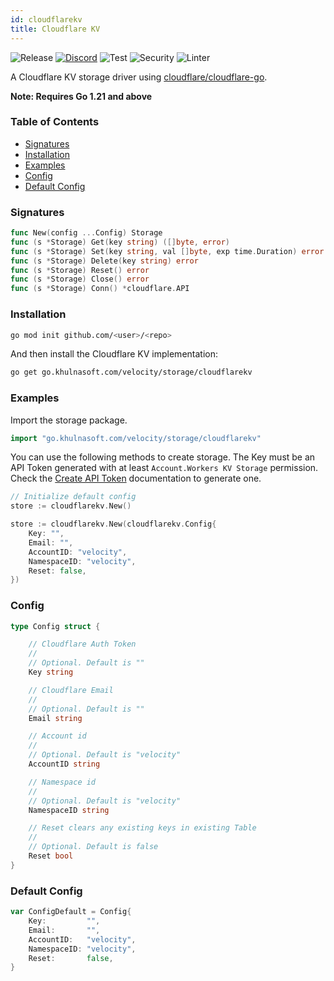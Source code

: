 ```yaml
---
id: cloudflarekv
title: Cloudflare KV
---
```


![Release](https://img.shields.io/github/v/tag/khulnasoft/storage?filter=cloudflarekv*)
[![Discord](https://img.shields.io/discord/704680098577514527?style=flat&label=%F0%9F%92%AC%20discord&color=00ACD7)](https://khulnasoft.com/discord)
![Test](https://img.shields.io/github/actions/workflow/status/khulnasoft/storage/test-cloudflarekv.yml?label=Tests)
![Security](https://img.shields.io/github/actions/workflow/status/khulnasoft/storage/gosec.yml?label=Security)
![Linter](https://img.shields.io/github/actions/workflow/status/khulnasoft/storage/linter.yml?label=Linter)

A Cloudflare KV storage driver using [cloudflare/cloudflare-go](https://github.com/cloudflare/cloudflare-go).

**Note: Requires Go 1.21 and above**

### Table of Contents

- [Signatures](#signatures)
- [Installation](#installation)
- [Examples](#examples)
- [Config](#config)
- [Default Config](#default-config)

### Signatures

```go
func New(config ...Config) Storage
func (s *Storage) Get(key string) ([]byte, error)
func (s *Storage) Set(key string, val []byte, exp time.Duration) error
func (s *Storage) Delete(key string) error
func (s *Storage) Reset() error
func (s *Storage) Close() error
func (s *Storage) Conn() *cloudflare.API
```

### Installation

```bash
go mod init github.com/<user>/<repo>
```

And then install the Cloudflare KV implementation:

```bash
go get go.khulnasoft.com/velocity/storage/cloudflarekv
```

### Examples

Import the storage package.

```go
import "go.khulnasoft.com/velocity/storage/cloudflarekv"
```

You can use the following methods to create storage. The Key must be an API Token generated with at least `Account.Workers KV Storage` permission. Check the [Create API Token](https://developers.cloudflare.com/fundamentals/api/get-started/create-token/) documentation to generate one.

```go
// Initialize default config
store := cloudflarekv.New()

store := cloudflarekv.New(cloudflarekv.Config{
    Key: "",
    Email: "",
    AccountID: "velocity",
    NamespaceID: "velocity",
    Reset: false,
})

```

### Config

```go
type Config struct {

    // Cloudflare Auth Token
    //
    // Optional. Default is ""
    Key string

    // Cloudflare Email
    //
    // Optional. Default is ""
    Email string

    // Account id
    //
    // Optional. Default is "velocity"
    AccountID string

    // Namespace id
    //
    // Optional. Default is "velocity"
    NamespaceID string

    // Reset clears any existing keys in existing Table
    //
    // Optional. Default is false
    Reset bool
}
```

### Default Config

```go
var ConfigDefault = Config{
    Key:         "",
    Email:       "",
    AccountID:   "velocity",
    NamespaceID: "velocity",
    Reset:       false,
}
```
